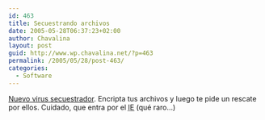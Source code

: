 ```yaml
---
id: 463
title: Secuestrando archivos
date: 2005-05-28T06:37:23+02:00
author: Chavalina
layout: post
guid: http://www.wp.chavalina.net/?p=463
permalink: /2005/05/28/post-463/
categories:
  - Software
---
```

<a href="http://www.lanacion.com.ar/informaciongeneral/nota.asp?nota_id=707989&#038;origen=premium" target="_blank">Nuevo virus secuestrador</a>. Encripta tus archivos y luego te pide un rescate por ellos. Cuidado, que entra por el <acronym title="Internet Explorer">IE</acronym> (qu&eacute; raro&#8230;)